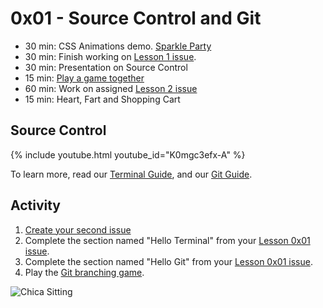 # 0x01 - Source Control and Git

<!--
* GitHub as a tool
* Git + GitHub fundamentals, writing commits, messages, pull requests, forking,
  get familiar with how to save their code & collaborate on that platform.
    * memorization game (flash card / jeopardy) to learn new coding terms.
      * forking
      * pull request
      * repo
      * merging
      * checkout
      * push and pull
      * branching
      * clone
      * add
      * commit
    * intro to the concept of pull requests and collaborating on code
    * branching - exercise could be a story "once upon a time in a land far far
      away..." and could add sentences.
* Positive Sandwhich! Rule for giving feedback on code.
  * Start with something positive, layer in constructive criticism, end with
    something positive.
* Create GitHub account. Add the Latinitas org badge to their profile.
  * Add README's - first repo on their page. Can personalize, add their bio,
    icebreakers, favorite emojis/ what they wanna do in the future.
  * Example of ReadME repo https://github.com/Apang20
* Rinse & repeat exercises (source control, do an exercise each class?)
-->

* 30 min: CSS Animations demo. [Sparkle Party](https://github.com/codechica/sparkle-party)
* 30 min: Finish working on [Lesson 1 issue][issues].
* 30 min: Presentation on Source Control
* 15 min: [Play a game together](https://create.kahoot.it/share/git-terms/6bf90eb7-3c80-43d5-a0ff-b710cc767040)
* 60 min: Work on assigned [Lesson 2 issue][issues]
* 15 min: Heart, Fart and Shopping Cart

## Source Control

<!--
::TODO insert youtube video here.

[Slides](./slides.html)
-->

{% include youtube.html youtube_id="K0mgc3efx-A" %}

To learn more, read our [Terminal Guide](../../../guides/terminal.html),
and our [Git Guide](../../../guides/git.html).

## Activity

1. [Create your second issue](/guides/github.html#issues)
1. Complete the section named "Hello Terminal" from your [Lesson 0x01 issue][issues].
1. Complete the section named "Hello Git" from your [Lesson 0x01 issue][issues].
1. Play the [Git branching game][git_game].

![Chica Sitting](../../../assets/images/laChicaSitting.png)

[git_game]: https://learngitbranching.js.org/
[issues]: https://github.com/CodeChica/plus-plus/issues
